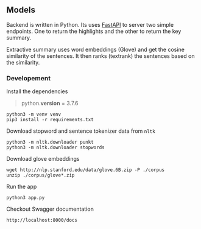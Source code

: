 ## Models

Backend is written in Python. Its uses [FastAPI](https://fastapi.tiangolo.com/) to server two simple endpoints. One to return the highlights and the other to return the key summary.

Extractive summary uses word embeddings (Glove) and get the cosine similarity of the sentences. It then ranks (textrank) the sentences based on the similarity.

### Developement

Install the dependencies

> python.__version__ = 3.7.6
```
python3 -m venv venv
pip3 install -r requirements.txt
```

Download stopword and sentence tokenizer data from `nltk`
```
python3 -m nltk.downloader punkt
python3 -m nltk.downloader stopwords
```

Download glove embeddings
```
wget http://nlp.stanford.edu/data/glove.6B.zip -P ./corpus
unzip ./corpus/glove*.zip
```

Run the app
```
python3 app.py
```

Checkout Swagger documentation
```
http://localhost:8000/docs
```
